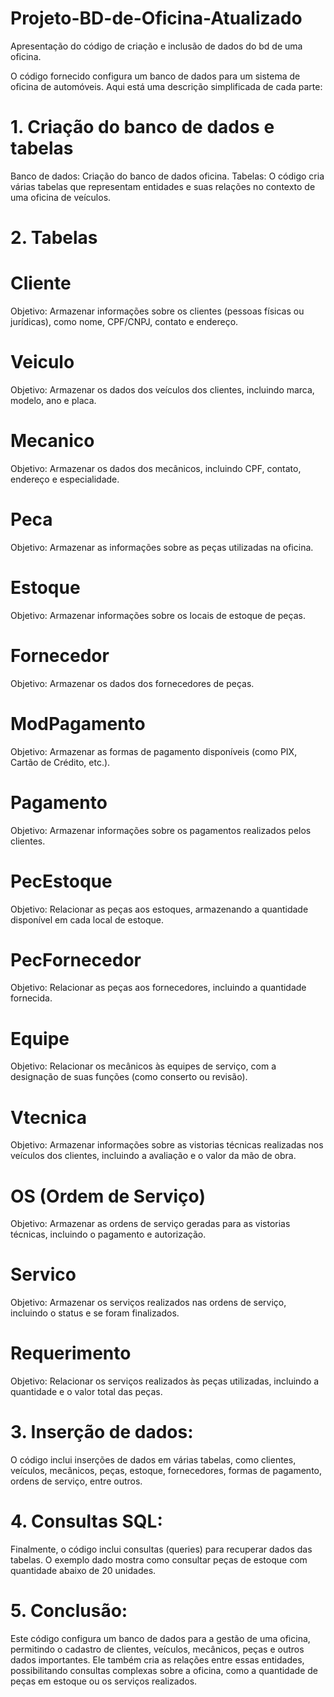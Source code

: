 # Projeto-BD-de-Oficina-Atualizado
Apresentação do código de criação e inclusão de dados do bd de uma oficina.

O código fornecido configura um banco de dados para um sistema de oficina de automóveis. Aqui está uma descrição simplificada de cada parte:

# 1. Criação do banco de dados e tabelas
Banco de dados: Criação do banco de dados oficina.
Tabelas: O código cria várias tabelas que representam entidades e suas relações no contexto de uma oficina de veículos.
# 2. Tabelas
   
# Cliente
Objetivo: Armazenar informações sobre os clientes (pessoas físicas ou jurídicas), como nome, CPF/CNPJ, contato e endereço.

# Veiculo
Objetivo: Armazenar os dados dos veículos dos clientes, incluindo marca, modelo, ano e placa.

# Mecanico
Objetivo: Armazenar os dados dos mecânicos, incluindo CPF, contato, endereço e especialidade.

# Peca
Objetivo: Armazenar as informações sobre as peças utilizadas na oficina.

# Estoque
Objetivo: Armazenar informações sobre os locais de estoque de peças.
# Fornecedor
Objetivo: Armazenar os dados dos fornecedores de peças.

# ModPagamento
Objetivo: Armazenar as formas de pagamento disponíveis (como PIX, Cartão de Crédito, etc.).

# Pagamento
Objetivo: Armazenar informações sobre os pagamentos realizados pelos clientes.

# PecEstoque
Objetivo: Relacionar as peças aos estoques, armazenando a quantidade disponível em cada local de estoque.

# PecFornecedor
Objetivo: Relacionar as peças aos fornecedores, incluindo a quantidade fornecida.

# Equipe
Objetivo: Relacionar os mecânicos às equipes de serviço, com a designação de suas funções (como conserto ou revisão).

# Vtecnica
Objetivo: Armazenar informações sobre as vistorias técnicas realizadas nos veículos dos clientes, incluindo a avaliação e o valor da mão de obra.

# OS (Ordem de Serviço)
Objetivo: Armazenar as ordens de serviço geradas para as vistorias técnicas, incluindo o pagamento e autorização.

# Servico
Objetivo: Armazenar os serviços realizados nas ordens de serviço, incluindo o status e se foram finalizados.

# Requerimento
Objetivo: Relacionar os serviços realizados às peças utilizadas, incluindo a quantidade e o valor total das peças.

# 3. Inserção de dados:
O código inclui inserções de dados em várias tabelas, como clientes, veículos, mecânicos, peças, estoque, fornecedores, formas de pagamento, ordens de serviço, entre outros.

# 4. Consultas SQL:
Finalmente, o código inclui consultas (queries) para recuperar dados das tabelas. O exemplo dado mostra como consultar peças de estoque com quantidade abaixo de 20 unidades.

# 5. Conclusão:
Este código configura um banco de dados para a gestão de uma oficina, permitindo o cadastro de clientes, veículos, mecânicos, peças e outros dados importantes. Ele também cria as relações entre essas entidades, possibilitando consultas complexas sobre a oficina, como a quantidade de peças em estoque ou os serviços realizados.
